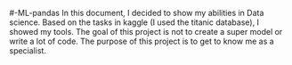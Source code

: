 #-ML-pandas
In this document, I decided to show my abilities in Data science. Based on the tasks in kaggle (I used the titanic database), I showed my tools. The goal of this project is not to create a super model or write a lot of code. The purpose of this project is to get to know me as a specialist.
